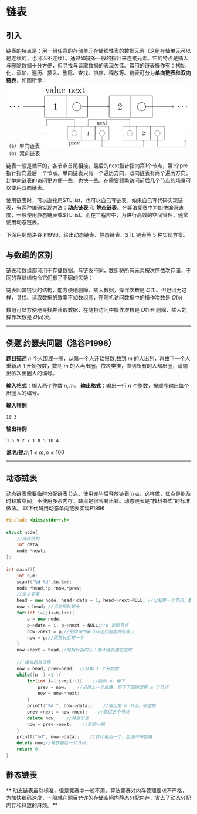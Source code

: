 # 链表
## 引入
链表的特点是：用一组任意的存储单元存储线性表的数据元素（这组存储单元可以是连续的，也可以不连续）。通过如链条一般的指针来连接元素。它的特点是插入与删除数据十分方便，但寻找与读取数据的表现欠佳。常用的链表操作有：初始化、添加、遍历、插入、删除、查找、排序、释放等。链表可分为**单向链表**和**双向链表**，如图所示：
![输入图片说明](/imgs/2025-10-29/7crkDek0ajYRGhJh.svg+xml)
（a）单向链表
![输入图片说明](/imgs/2025-10-29/T79Lx0sJ8LJEdt3O.png)
（b）双向链表

链表一般是循环的，各节点首尾相接，最后的next指针指向第1个节点，第1个pre指针指向最后一个节点。单向链表只有一个遍历方向，双向链表有两个遍历方向，比单向链表的访问更方便一些，也快一些。在需要频繁访问前后几个节点的场景可以使用双向链表。

使用链表时，可以直接用STL list，也可以自己写链表。如果自己写代码实现链表，有两种编码实现方法：**动态链表** 和 **静态链表**。在算法竞赛中为加快编码速度，一般使用静态链表或STL list。而在工程应中，为进行高效的空间管理，通常使用动态链表。

下面用例题洛谷 P1996，给出动态链表、静态链表、STL 链表等 5 种实现方案。

## 与数组的区别

链表和数组都可用于存储数据。与链表不同，数组将所有元素按次序依次存储。不同的存储结构令它们有了不同的优势：

链表因其链状的结构，能方便地删除、插入数据，操作次数是 𝑂(1)。但也因为这样，寻找、读取数据的效率不如数组高，在随机访问数据中的操作次数是 𝑂(𝑛)

数组可以方便地寻找并读取数据，在随机访问中操作次数是 𝑂(1)但删除、插入的操作次数是 𝑂(𝑛)次。

---
## 例题  约瑟夫问题（洛谷P1996）
**题目描述**
$n$ 个人围成一圈，从第一个人开始报数,数到 $m$ 的人出列，再由下一个人重新从 $1$ 开始报数，数到 $m$ 的人再出圈，依次类推，直到所有的人都出圈，请输出依次出圈人的编号。



**输入格式**：输入两个整数 $n,m$。
**输出格式**：输出一行 $n$ 个整数，按顺序输出每个出圈人的编号。

**输入样例**
```
10 3
```

**输出样例**
```
3 6 9 2 7 1 8 5 10 4
```

**说明/提示**
$1 \le m, n \le 100$

---


## 动态链表
动态链表需要临时分配链表节点、使用完毕后释放链表节点。这样做，优点是能及时释放空间，不使用多余内存。缺点是很容易出错。动态链表是“教科书式”的标准做法。
以下代码用动态单向链表实现P1996
```C++
#include <bits/stdc++.h>

struct node{
	//链表结构
	int data;
	node *next;
};

int main(){
	int n,m;
	scanf("%d %d",&n,&m);
	node *head,*p,*now,*prev;
	//定义变量
	head = new node; head->data = 1; head->next=NULL; //分配第一个节点，数据置为 1
	now = head; //当前指针是头
	for(int i=2;i<=n;i++){
		p = new node;
		p->data = i; p->next = NULL;//p 是新节点
		now->next = p;//把申请的新节点连到前面的链表上
		now = p;//尾指针后移一个
	}
	now->next = head;//尾指针指向头：循环链表建立完成

	// 模拟题目流程
	now = head, prev=head;  //从第 1 个开始数
	while((n--) >1 ){
		for(int i=1;i<m;i++){    //数到 m，停下
			prev = now;    //记录上一个位置，用于下面跳过第 m 个节点
			now = now->next;
		}
		printf("%d ", now->data);    //输出第 m 节点，带空格
		prev->next = now->next;    //跳过这个节点
		delete now;    //释放节点
		now = prev->next;    //新的一轮
	}
	printf("%d", now->data);    //打印最后一个，后面不带空格
	delete now;//释放最后一个节点
	return 0;
}
```


## 静态链表
** 动态链表虽然标准，但是竞赛中一般不用。算法竞赛对内存管理要求不严格，为加快编码速度，一般就在题目允许的存储空间内静态分配内存，省去了动态分配内存和释放的麻烦。**


<!--stackedit_data:
eyJoaXN0b3J5IjpbMTk3NTMwNjAyNiwyMTQxMTUyNzAzLDg3MT
kxMDY5MSwxMjAzNTgzNzExLDI3MzYyNDQwNiwxMDc5Nzc0NjA3
LC0xODU5Nzk1NTVdfQ==
-->